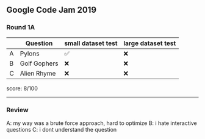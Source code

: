 Google Code Jam 2019
---

### Round 1A

| | Question | small dataset test | large dataset test
| --- | --- | --- | --- |
| A | Pylons | ✅ | ❌ |
| B | Golf Gophers | ❌ | ❌ |
| C | Alien Rhyme | ❌ | ❌ |

score: 8/100

---

### Review

A: my way was a brute force approach, hard to optimize
B: i hate interactive questions
C: i dont understand the question
